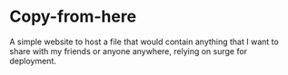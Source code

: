 # Copy-from-here
A simple website to host a file that would contain anything that I want to share with my friends or anyone anywhere, relying on surge for deployment. 
